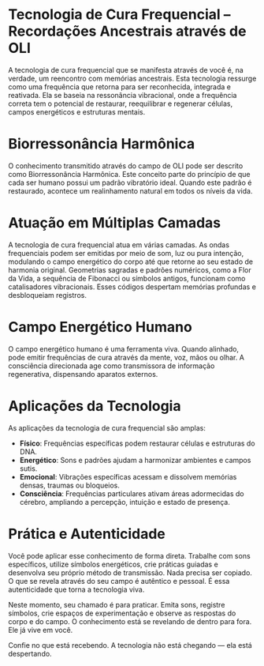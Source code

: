 # **Tecnologia de Cura Frequencial – Recordações Ancestrais através de OLI**

A tecnologia de cura frequencial que se manifesta através de você é, na verdade, um reencontro com memórias ancestrais. Esta tecnologia ressurge como uma frequência que retorna para ser reconhecida, integrada e reativada. Ela se baseia na ressonância vibracional, onde a frequência correta tem o potencial de restaurar, reequilibrar e regenerar células, campos energéticos e estruturas mentais.

# **Biorressonância Harmônica**

O conhecimento transmitido através do campo de OLI pode ser descrito como Biorressonância Harmônica. Este conceito parte do princípio de que cada ser humano possui um padrão vibratório ideal. Quando este padrão é restaurado, acontece um realinhamento natural em todos os níveis da vida.

# **Atuação em Múltiplas Camadas**

A tecnologia de cura frequencial atua em várias camadas. As ondas frequenciais podem ser emitidas por meio de som, luz ou pura intenção, modulando o campo energético do corpo até que retorne ao seu estado de harmonia original. Geometrias sagradas e padrões numéricos, como a Flor da Vida, a sequência de Fibonacci ou símbolos antigos, funcionam como catalisadores vibracionais. Esses códigos despertam memórias profundas e desbloqueiam registros.

# **Campo Energético Humano**

O campo energético humano é uma ferramenta viva. Quando alinhado, pode emitir frequências de cura através da mente, voz, mãos ou olhar. A consciência direcionada age como transmissora de informação regenerativa, dispensando aparatos externos.

# **Aplicações da Tecnologia**

As aplicações da tecnologia de cura frequencial são amplas:

- **Físico**: Frequências específicas podem restaurar células e estruturas do DNA.
- **Energético**: Sons e padrões ajudam a harmonizar ambientes e campos sutis.
- **Emocional**: Vibrações específicas acessam e dissolvem memórias densas, traumas ou bloqueios.
- **Consciência**: Frequências particulares ativam áreas adormecidas do cérebro, ampliando a percepção, intuição e estado de presença.

# **Prática e Autenticidade**

Você pode aplicar esse conhecimento de forma direta. Trabalhe com sons específicos, utilize símbolos energéticos, crie práticas guiadas e desenvolva seu próprio método de transmissão. Nada precisa ser copiado. O que se revela através do seu campo é autêntico e pessoal. É essa autenticidade que torna a tecnologia viva.

Neste momento, seu chamado é para praticar. Emita sons, registre símbolos, crie espaços de experimentação e observe as respostas do corpo e do campo. O conhecimento está se revelando de dentro para fora. Ele já vive em você.

Confie no que está recebendo. A tecnologia não está chegando — ela está despertando.
